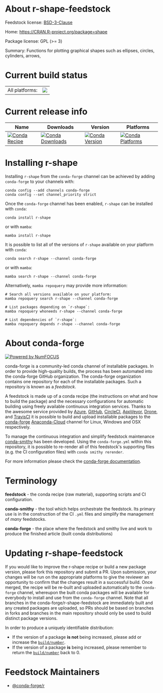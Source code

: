 About r-shape-feedstock
=======================

Feedstock license: [BSD-3-Clause](https://github.com/conda-forge/r-shape-feedstock/blob/main/LICENSE.txt)

Home: https://CRAN.R-project.org/package=shape

Package license: GPL (>= 3)

Summary: Functions for plotting graphical shapes such as ellipses, circles, cylinders, arrows,

Current build status
====================


<table><tr><td>All platforms:</td>
    <td>
      <a href="https://dev.azure.com/conda-forge/feedstock-builds/_build/latest?definitionId=1607&branchName=main">
        <img src="https://dev.azure.com/conda-forge/feedstock-builds/_apis/build/status/r-shape-feedstock?branchName=main">
      </a>
    </td>
  </tr>
</table>

Current release info
====================

| Name | Downloads | Version | Platforms |
| --- | --- | --- | --- |
| [![Conda Recipe](https://img.shields.io/badge/recipe-r--shape-green.svg)](https://anaconda.org/conda-forge/r-shape) | [![Conda Downloads](https://img.shields.io/conda/dn/conda-forge/r-shape.svg)](https://anaconda.org/conda-forge/r-shape) | [![Conda Version](https://img.shields.io/conda/vn/conda-forge/r-shape.svg)](https://anaconda.org/conda-forge/r-shape) | [![Conda Platforms](https://img.shields.io/conda/pn/conda-forge/r-shape.svg)](https://anaconda.org/conda-forge/r-shape) |

Installing r-shape
==================

Installing `r-shape` from the `conda-forge` channel can be achieved by adding `conda-forge` to your channels with:

```
conda config --add channels conda-forge
conda config --set channel_priority strict
```

Once the `conda-forge` channel has been enabled, `r-shape` can be installed with `conda`:

```
conda install r-shape
```

or with `mamba`:

```
mamba install r-shape
```

It is possible to list all of the versions of `r-shape` available on your platform with `conda`:

```
conda search r-shape --channel conda-forge
```

or with `mamba`:

```
mamba search r-shape --channel conda-forge
```

Alternatively, `mamba repoquery` may provide more information:

```
# Search all versions available on your platform:
mamba repoquery search r-shape --channel conda-forge

# List packages depending on `r-shape`:
mamba repoquery whoneeds r-shape --channel conda-forge

# List dependencies of `r-shape`:
mamba repoquery depends r-shape --channel conda-forge
```


About conda-forge
=================

[![Powered by
NumFOCUS](https://img.shields.io/badge/powered%20by-NumFOCUS-orange.svg?style=flat&colorA=E1523D&colorB=007D8A)](https://numfocus.org)

conda-forge is a community-led conda channel of installable packages.
In order to provide high-quality builds, the process has been automated into the
conda-forge GitHub organization. The conda-forge organization contains one repository
for each of the installable packages. Such a repository is known as a *feedstock*.

A feedstock is made up of a conda recipe (the instructions on what and how to build
the package) and the necessary configurations for automatic building using freely
available continuous integration services. Thanks to the awesome service provided by
[Azure](https://azure.microsoft.com/en-us/services/devops/), [GitHub](https://github.com/),
[CircleCI](https://circleci.com/), [AppVeyor](https://www.appveyor.com/),
[Drone](https://cloud.drone.io/welcome), and [TravisCI](https://travis-ci.com/)
it is possible to build and upload installable packages to the
[conda-forge](https://anaconda.org/conda-forge) [Anaconda-Cloud](https://anaconda.org/)
channel for Linux, Windows and OSX respectively.

To manage the continuous integration and simplify feedstock maintenance
[conda-smithy](https://github.com/conda-forge/conda-smithy) has been developed.
Using the ``conda-forge.yml`` within this repository, it is possible to re-render all of
this feedstock's supporting files (e.g. the CI configuration files) with ``conda smithy rerender``.

For more information please check the [conda-forge documentation](https://conda-forge.org/docs/).

Terminology
===========

**feedstock** - the conda recipe (raw material), supporting scripts and CI configuration.

**conda-smithy** - the tool which helps orchestrate the feedstock.
                   Its primary use is in the construction of the CI ``.yml`` files
                   and simplify the management of *many* feedstocks.

**conda-forge** - the place where the feedstock and smithy live and work to
                  produce the finished article (built conda distributions)


Updating r-shape-feedstock
==========================

If you would like to improve the r-shape recipe or build a new
package version, please fork this repository and submit a PR. Upon submission,
your changes will be run on the appropriate platforms to give the reviewer an
opportunity to confirm that the changes result in a successful build. Once
merged, the recipe will be re-built and uploaded automatically to the
`conda-forge` channel, whereupon the built conda packages will be available for
everybody to install and use from the `conda-forge` channel.
Note that all branches in the conda-forge/r-shape-feedstock are
immediately built and any created packages are uploaded, so PRs should be based
on branches in forks and branches in the main repository should only be used to
build distinct package versions.

In order to produce a uniquely identifiable distribution:
 * If the version of a package **is not** being increased, please add or increase
   the [``build/number``](https://docs.conda.io/projects/conda-build/en/latest/resources/define-metadata.html#build-number-and-string).
 * If the version of a package **is** being increased, please remember to return
   the [``build/number``](https://docs.conda.io/projects/conda-build/en/latest/resources/define-metadata.html#build-number-and-string)
   back to 0.

Feedstock Maintainers
=====================

* [@conda-forge/r](https://github.com/conda-forge/r/)

